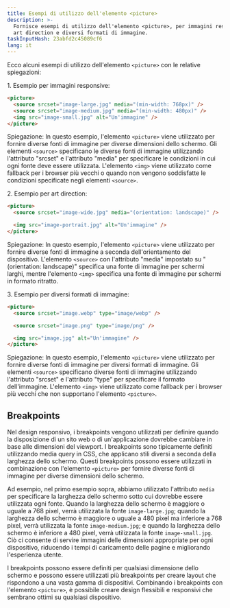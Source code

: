 ```yaml
---
title: Esempi di utilizzo dell'elemento <picture>
description: >-
  Fornisce esempi di utilizzo dell'elemento <picture>, per immagini responsive,
  art direction e diversi formati di immagine.
taskInputHash: 23abfd2c45089cf6
lang: it
---
```

Ecco alcuni esempi di utilizzo dell'elemento `<picture>` con le relative spiegazioni:

1\. Esempio per immagini responsive:

```html
<picture>
  <source srcset="image-large.jpg" media="(min-width: 768px)" />
  <source srcset="image-medium.jpg" media="(min-width: 480px)" />
  <img src="image-small.jpg" alt="Un'immagine" />
</picture>
```

Spiegazione: In questo esempio, l'elemento `<picture>` viene utilizzato per fornire diverse fonti di immagine per diverse dimensioni dello schermo. Gli elementi `<source>` specificano le diverse fonti di immagine utilizzando l'attributo "srcset" e l'attributo "media" per specificare le condizioni in cui ogni fonte deve essere utilizzata. L'elemento `<img>` viene utilizzato come fallback per i browser più vecchi o quando non vengono soddisfatte le condizioni specificate negli elementi `<source>`.

2\. Esempio per art direction:

```html
<picture>
  <source srcset="image-wide.jpg" media="(orientation: landscape)" />

  <img src="image-portrait.jpg" alt="Un'immagine" />
</picture>
```

Spiegazione: In questo esempio, l'elemento `<picture>` viene utilizzato per fornire diverse fonti di immagine a seconda dell'orientamento del dispositivo. L'elemento `<source>` con l'attributo "media" impostato su "(orientation: landscape)" specifica una fonte di immagine per schermi larghi, mentre l'elemento `<img>` specifica una fonte di immagine per schermi in formato ritratto.

3\. Esempio per diversi formati di immagine:

```html
<picture>
  <source srcset="image.webp" type="image/webp" />

  <source srcset="image.png" type="image/png" />

  <img src="image.jpg" alt="Un'immagine" />
</picture>
```

Spiegazione: In questo esempio, l'elemento `<picture>` viene utilizzato per fornire diverse fonti di immagine per diversi formati di immagine. Gli elementi `<source>` specificano diverse fonti di immagine utilizzando l'attributo "srcset" e l'attributo "type" per specificare il formato dell'immagine. L'elemento `<img>` viene utilizzato come fallback per i browser più vecchi che non supportano l'elemento `<picture>`.

## Breakpoints

Nel design responsivo, i breakpoints vengono utilizzati per definire quando la disposizione di un sito web o di un'applicazione dovrebbe cambiare in base alle dimensioni del viewport. I breakpoints sono tipicamente definiti utilizzando media query in CSS, che applicano stili diversi a seconda della larghezza dello schermo. Questi breakpoints possono essere utilizzati in combinazione con l'elemento `<picture>` per fornire diverse fonti di immagine per diverse dimensioni dello schermo.

Ad esempio, nel primo esempio sopra, abbiamo utilizzato l'attributo `media` per specificare la larghezza dello schermo sotto cui dovrebbe essere utilizzata ogni fonte. Quando la larghezza dello schermo è maggiore o uguale a 768 pixel, verrà utilizzata la fonte `image-large.jpg`; quando la larghezza dello schermo è maggiore o uguale a 480 pixel ma inferiore a 768 pixel, verrà utilizzata la fonte `image-medium.jpg`; e quando la larghezza dello schermo è inferiore a 480 pixel, verrà utilizzata la fonte `image-small.jpg`. Ciò ci consente di servire immagini delle dimensioni appropriate per ogni dispositivo, riducendo i tempi di caricamento delle pagine e migliorando l'esperienza utente.

I breakpoints possono essere definiti per qualsiasi dimensione dello schermo e possono essere utilizzati più breakpoints per creare layout che rispondono a una vasta gamma di dispositivi. Combinando i breakpoints con l'elemento `<picture>`, è possibile creare design flessibili e responsivi che sembrano ottimi su qualsiasi dispositivo.
